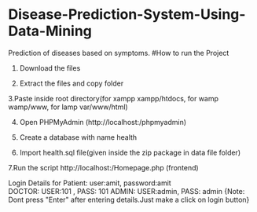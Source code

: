 # Disease-Prediction-System-Using-Data-Mining
Prediction of diseases based on symptoms.
#How to run the Project
1. Download the files

2. Extract the files and copy folder

3.Paste inside root directory(for xampp xampp/htdocs, for wamp wamp/www, for lamp var/www/html)

4. Open PHPMyAdmin (http://localhost:/phpmyadmin)

5. Create a database with name health

6. Import health.sql file(given inside the zip package in data file folder)

7.Run the script http://localhost:/Homepage.php (frontend)

Login Details for Patient: user:amit, password:amit  
                  DOCTOR: USER:101 , PASS: 101
                  ADMIN: USER:admin, PASS: admin
{Note: Dont press "Enter" after entering details.Just make a click on login button}
